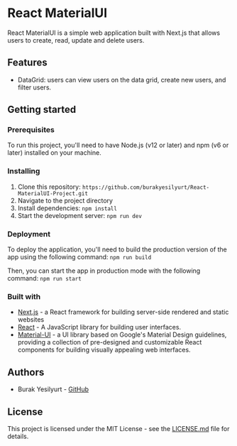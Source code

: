 # React MaterialUI

React MaterialUI is a simple web application built with Next.js that allows users to create, read, update and delete users.

## Features

- DataGrid: users can view users on the data grid, create new users, and filter users.

## Getting started

### Prerequisites

To run this project, you'll need to have Node.js (v12 or later) and npm (v6 or later) installed on your machine.

### Installing

1. Clone this repository: `https://github.com/burakyesilyurt/React-MaterialUI-Project.git`
2. Navigate to the project directory
3. Install dependencies: `npm install`
4. Start the development server: `npm run dev`


### Deployment

To deploy the application, you'll need to build the production version of the app using the following command: 
`npm run build`

Then, you can start the app in production mode with the following command: `npm run start`

### Built with

- [Next.js](https://nextjs.org/) - a React framework for building server-side rendered and static websites
- [React](https://reactjs.org/) - A JavaScript library for building user interfaces.
- [Material-UI](https://material-ui.com/) - a UI library based on Google's Material Design guidelines, providing a collection of pre-designed and customizable React components for building visually appealing web interfaces.


## Authors

- Burak Yesilyurt - [GitHub](https://github.com/burakyesilyurt)

## License

This project is licensed under the MIT License - see the [LICENSE.md](LICENSE.md) file for details.
